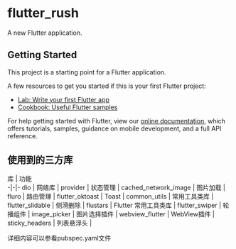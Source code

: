 # flutter_rush

A new Flutter application.

## Getting Started

This project is a starting point for a Flutter application.

A few resources to get you started if this is your first Flutter project:

- [Lab: Write your first Flutter app](https://flutter.dev/docs/get-started/codelab)
- [Cookbook: Useful Flutter samples](https://flutter.dev/docs/cookbook)

For help getting started with Flutter, view our
[online documentation](https://flutter.dev/docs), which offers tutorials,
samples, guidance on mobile development, and a full API reference.

## 使用到的三方库

库 | 功能  
-|-|-
dio | 网络库 |
provider | 状态管理 |
cached_network_image | 图片加载 |
fluro | 路由管理 |
flutter_oktoast | Toast |
common_utils | 常用工具类库 |
flutter_slidable | 侧滑删除 |
flustars | Flutter 常用工具类库 |
flutter_swiper | 轮播组件 |
image_picker | 图片选择插件 |
webview_flutter | WebView插件 |
sticky_headers | 列表悬浮头 |

详细内容可以参看pubspec.yaml文件
